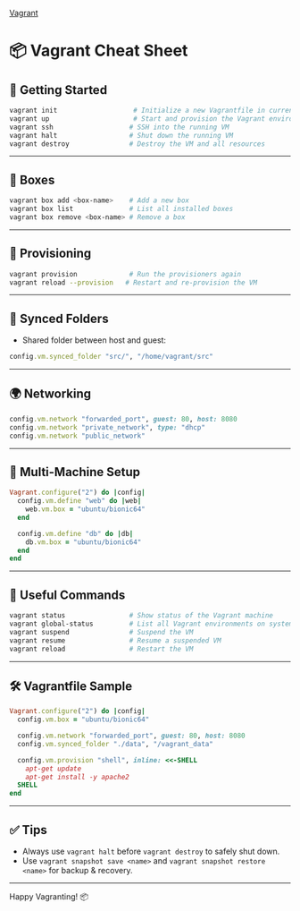 [Vagrant](https://www.vagrantup.com/)
# 📦 Vagrant Cheat Sheet

## 🚀 Getting Started

```bash
vagrant init                   # Initialize a new Vagrantfile in current directory
vagrant up                     # Start and provision the Vagrant environment
vagrant ssh                   # SSH into the running VM
vagrant halt                  # Shut down the running VM
vagrant destroy               # Destroy the VM and all resources
```

---

## 📁 Boxes

```bash
vagrant box add <box-name>    # Add a new box
vagrant box list              # List all installed boxes
vagrant box remove <box-name> # Remove a box
```

---

## 🔄 Provisioning

```bash
vagrant provision             # Run the provisioners again
vagrant reload --provision   # Restart and re-provision the VM
```

---

## 📂 Synced Folders

- Shared folder between host and guest:
```ruby
config.vm.synced_folder "src/", "/home/vagrant/src"
```

---

## 🌍 Networking

```ruby
config.vm.network "forwarded_port", guest: 80, host: 8080
config.vm.network "private_network", type: "dhcp"
config.vm.network "public_network"
```

---

## 🧱 Multi-Machine Setup

```ruby
Vagrant.configure("2") do |config|
  config.vm.define "web" do |web|
    web.vm.box = "ubuntu/bionic64"
  end

  config.vm.define "db" do |db|
    db.vm.box = "ubuntu/bionic64"
  end
end
```

---

## 📝 Useful Commands

```bash
vagrant status                # Show status of the Vagrant machine
vagrant global-status         # List all Vagrant environments on system
vagrant suspend               # Suspend the VM
vagrant resume                # Resume a suspended VM
vagrant reload                # Restart the VM
```

---

## 🛠️ Vagrantfile Sample

```ruby
Vagrant.configure("2") do |config|
  config.vm.box = "ubuntu/bionic64"

  config.vm.network "forwarded_port", guest: 80, host: 8080
  config.vm.synced_folder "./data", "/vagrant_data"

  config.vm.provision "shell", inline: <<-SHELL
    apt-get update
    apt-get install -y apache2
  SHELL
end
```

---

## ✅ Tips

- Always use `vagrant halt` before `vagrant destroy` to safely shut down.
- Use `vagrant snapshot save <name>` and `vagrant snapshot restore <name>` for backup & recovery.

---

Happy Vagranting! 📦
